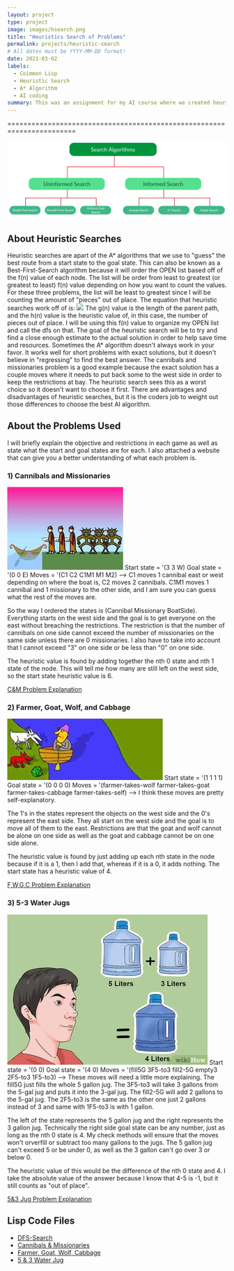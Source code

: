 ```yaml
---
layout: project 
type: project
image: images/hsearch.png
title: "Heuristics Search of Problems"
permalink: projects/heuristic-search
# All dates must be YYYY-MM-DD format!
date: 2021-03-02
labels:
  - Coimmon Lisp
  - Heuristic Search
  - A* Algorithm
  - AI coding
summary: This was an assignment for my AI course where we created heuristic search algorithms for certain problems and implement it into our Depth-First-Search algorithm.
---
```


=======================================================================

<img class="ui huge centered rounded image" src="../images/hsearch.png">

## About Heuristic Searches

Heuristic searches are apart of the A* algorithms that we use to "guess" the best route from a start state to the goal state.  This can also be known as a Best-First-Search algorithm because it will order the OPEN list based off of the f(n) value of each node.  The list will be order from least to greatest (or greatest to least) f(n) value depending on how you want to count the values.  For these three problems, the list will be least to greatest since I will be counting the amount of "pieces" out of place.  The equation that heuristic searches work off of is:
<img src="https://render.githubusercontent.com/render/math?math=f(n) = g(n) %2B h(n)">
The g(n) value is the length of the parent path, and the h(n) value is the heuristic value of, in this case, the number of pieces out of place.  I will be using this f(n) value to organize my OPEN list and call the dfs on that.  The goal of the heuristic search will be to try and find a close enough estimate to the actual solution in order to help save time and resources.  Sometimes the A* algorithm doesn't always work in your favor.  It works well for short problems with exact solutions, but it doesn't believe in "regressing" to find the best answer.  The cannibals and missionaries problem is a good example because the exact solution has a couple moves where it needs to put back some to the west side in order to keep the restrictions at bay.  The heuristic search sees this as a worst choice so it doesn't want to choose it first.  There are advantages and disadvantages of heuristic searches, but it is the coders job to weight out those differences to choose the best AI algorithm.  

## About the Problems Used
I will briefly explain the objective and restrictions in each game as well as state what the start and goal states are for each.  I also attached a website that can give you a better understanding of what each problem is.  

### 1) Cannibals and Missionaries
<img class="ui medium right floated rounded image" src="../images/c&m.jpg">
Start state = '(3 3 W)
Goal state = '(0 0 E)
Moves = '(C1 C2 C1M1 M1 M2) --> C1 moves 1 cannibal east or west depending on where the boat is, C2 moves 2 cannibals.  C1M1 moves 1 cannibal and 1 missionary to the other side, and I am sure you can guess what the rest of the moves are.  

So the way I ordered the states is (Cannibal Missionary BoatSide).  Everything starts on the west side and the goal is to get everyone on the east without breaching the restrictions.  The restriction is that the number of cannibals on one side cannot exceed the number of missionaries on the same side unless there are 0 missionaries.  I also have to take into account that I cannot exceed "3" on one side or be less than "0" on one side.  

The heuristic value is found by adding together the nth 0 state and nth 1 state of the node.  This will tell me how many are still left on the west side, so the start state heuristic value is 6.  

[C&M Problem Explanation](https://en.wikipedia.org/wiki/Missionaries_and_cannibals_problem#:~:text=In%20the%20missionaries%20and%20cannibals,were%2C%20the%20cannibals%20would%20eat)

### 2) Farmer, Goat, Wolf, and Cabbage
<img class="ui medium left floated rounded image" src="../images/farmer.jpg">
Start state = '(1 1 1 1)
Goal state = '(0 0 0 0)
Moves = '(farmer-takes-wolf farmer-takes-goat farmer-takes-cabbage farmer-takes-self) --> I think these moves are pretty self-explanatory.

The 1's in the states represent the objects on the west side and the 0's represent the east side.  They all start on the west side and the goal is to move all of them to the east.  Restrictions are that the goat and wolf cannot be alone on one side as well as the goat and cabbage cannot be on one side alone.  

The heuristic value is found by just adding up each nth state in the node because if it is a 1, then I add that, whereas if it is a 0, it adds nothing.  The start state has a heuristic value of 4.

[F,W,G,C Problem Explanation](https://illuminations.nctm.org/BrainTeasers.aspx?id=4992#:~:text=The%20Wolf%2C%20Goat%2C%20and%20Cabbage&text=His%20rowboat%20has%20enough%20room,cabbage%20safe%20from%20their%20enemies.)

### 3) 5-3 Water Jugs
<img class="ui medium right floated rounded image" src="../images/jug.jpg">
Start state = '(0 0)
Goal state = '(4 0)
Moves = '(fill5G 3F5-to3 fill2-5G empty3 2F5-to3 1F5-to3) --> These moves will need a little more explaining.  The fill5G just fills the whole 5 gallon jug. The 3F5-to3 will take 3 gallons from the 5-gal jug and puts it into the 3-gal jug.  The fill2-5G will add 2 gallons to the 5-gal jug.  The 2F5-to3 is the same as the other one just 2 gallons instead of 3 and same with 1F5-to3 is with 1 gallon.  

The left of the state represents the 5 gallon jug and the right represents the 3 gallon jug.  Technically the right side goal state can be any number, just as long as the nth 0 state is 4.  My check methods will ensure that the moves won't orverfill or subtract too many gallons to the jugs.  The 5 gallon jug can't exceed 5 or be under 0, as well as the 3 gallon can't go over 3 or below 0.  

The heuristic value of this would be the difference of the nth 0 state and 4.  I take the absolute value of the answer because I know that 4-5 is -1, but it still counts as "out of place".  

[5&3 Jug Problem Explanation](https://www.math.tamu.edu/~dallen/hollywood/diehard/diehard.htm)


## Lisp Code Files
* [DFS-Search](https://github.com/auusui/auusui.github.io/blob/master/dfs.md)
* [Cannibals & Missionaries](https://github.com/auusui/auusui.github.io/blob/master/c-m-problem.md)
* [Farmer, Goat, Wolf, Cabbage](https://github.com/auusui/auusui.github.io/blob/master/fwcg-problem.md)
* [5 & 3 Water Jug](https://github.com/auusui/auusui.github.io/blob/master/jug-problem.md)
